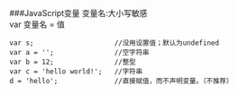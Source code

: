 ###JavaScript变量
    变量名:大小写敏感   
var 变量名 = 值

    var s;                    //没用设置值；默认为undefined
    var a = '';               //空字符串
    var b = 12;               //整型
    var c = 'hello world!';   //字符串
    d = 'hello';              //直接赋值，而不声明变量。（不推荐）
